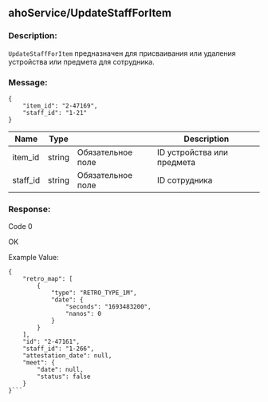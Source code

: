 ## ahoService/UpdateStaffForItem

### Description:
`UpdateStaffForItem` предназначен для присваивания или удаления устройства или предмета для сотрудника.

### Message:
```
{
    "item_id": "2-47169",
    "staff_id": "1-21"
}
```

|Name|Type||Description|
|-|-|-|--|
|item_id|string|Обязательное поле|ID устройства или предмета|
|staff_id|string|Обязательное поле|ID сотрудника|

### Response:

Code 0

OK

Example Value:

```
{
    "retro_map": [
        {
            "type": "RETRO_TYPE_1M",
            "date": {
                "seconds": "1693483200",
                "nanos": 0
            }
        }
    ],
    "id": "2-47161",
    "staff_id": "1-266",
    "attestation_date": null,
    "meet": {
        "date": null,
        "status": false
    }
}```
